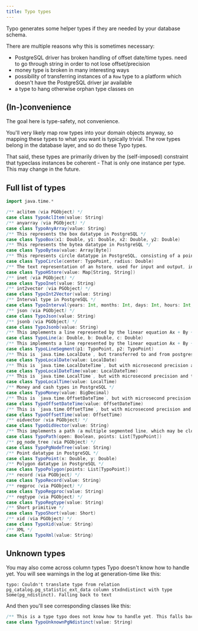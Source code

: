 ```yaml
---
title: Typo types
---
```


Typo generates some helper types if they are needed by your database schema.

There are multiple reasons why this is sometimes necessary:
- PostgreSQL driver has broken handling of offset date/time types. need to go through string in order to not lose offset/precision
- money type is broken in many interesting ways
- possibility of transferring instances of a `Row` type to a platform which doesn't have the PostgreSQL driver jar available
- a type to hang otherwise orphan type classes on

## (In-)convenience
The goal here is type-safety, not convenience. 

You'll very likely map row types into your domain objects anyway, so mapping these types to what you want is typically trivial.
The row types belong in the database layer, and so do these Typo types.


That said, these types are primarily driven by the (self-imposed) constraint that typeclass instances be coherent -
That is only one instance per type. This may change in the future.

## Full list of types

```scala mdoc
import java.time.*

/** aclitem (via PGObject) */
case class TypoAclItem(value: String)
/** anyarray (via PGObject) */
case class TypoAnyArray(value: String)
/** This represents the box datatype in PostgreSQL */
case class TypoBox(x1: Double, y1: Double, x2: Double, y2: Double)
/** This represents the bytea datatype in PostgreSQL */
case class TypoBytea(value: Array[Byte])
/** This represents circle datatype in PostgreSQL, consisting of a point and a radius */
case class TypoCircle(center: TypoPoint, radius: Double)
/** The text representation of an hstore, used for input and output, includes zero or more key => value pairs separated by commas */
case class TypoHStore(value: Map[String, String])
/** inet (via PGObject) */
case class TypoInet(value: String)
/** int2vector (via PGObject) */
case class TypoInt2Vector(value: String)
/** Interval type in PostgreSQL */
case class TypoInterval(years: Int, months: Int, days: Int, hours: Int, minutes: Int, seconds: Double)
/** json (via PGObject) */
case class TypoJson(value: String)
/** jsonb (via PGObject) */
case class TypoJsonb(value: String)
/** This implements a line represented by the linear equation Ax + By + C = 0 */
case class TypoLine(a: Double, b: Double, c: Double)
/** This implements a line represented by the linear equation Ax + By + C = 0 */
case class TypoLineSegment(p1: TypoPoint, p2: TypoPoint)
/** This is `java.time.LocalDate`, but transferred to and from postgres as strings. The reason is that postgres driver and db libs are broken */
case class TypoLocalDate(value: LocalDate)
/** This is `java.time.LocalDateTime`, but with microsecond precision and transferred to and from postgres as strings. The reason is that postgres driver and db libs are broken */
case class TypoLocalDateTime(value: LocalDateTime)
/** This is `java.time.LocalTime`, but with microsecond precision and transferred to and from postgres as strings. The reason is that postgres driver and db libs are broken */
case class TypoLocalTime(value: LocalTime)
/** Money and cash types in PostgreSQL */
case class TypoMoney(value: BigDecimal)
/** This is `java.time.OffsetDateTime`, but with microsecond precision and transferred to and from postgres as strings. The reason is that postgres driver and db libs are broken */
case class TypoOffsetDateTime(value: OffsetDateTime)
/** This is `java.time.OffsetTime`, but with microsecond precision and transferred to and from postgres as strings. The reason is that postgres driver and db libs are broken */
case class TypoOffsetTime(value: OffsetTime)
/** oidvector (via PGObject) */
case class TypoOidVector(value: String)
/** This implements a path (a multiple segmented line, which may be closed) */
case class TypoPath(open: Boolean, points: List[TypoPoint])
/** pg_node_tree (via PGObject) */
case class TypoPgNodeTree(value: String)
/** Point datatype in PostgreSQL */
case class TypoPoint(x: Double, y: Double)
/** Polygon datatype in PostgreSQL */
case class TypoPolygon(points: List[TypoPoint])
/** record (via PGObject) */
case class TypoRecord(value: String)
/** regproc (via PGObject) */
case class TypoRegproc(value: String)
/** regtype (via PGObject) */
case class TypoRegtype(value: String)
/** Short primitive */
case class TypoShort(value: Short)
/** xid (via PGObject) */
case class TypoXid(value: String)
/** XML */
case class TypoXml(value: String)
```

## Unknown types

You may also come across column types Typo doesn't know how to handle yet.
You will see warnings in the log at generation-time like this:
```
typo: Couldn't translate type from relation pg_catalog.pg_statistic_ext_data column stxdndistinct with type Some(pg_ndistinct). Falling back to text
```

And then you'll see corresponding classes like this:
```scala mdoc
/** This is a type typo does not know how to handle yet. This falls back to casting to string and crossing fingers. Time to file an issue! :] */
case class TypoUnknownPgNdistinct(value: String)
```